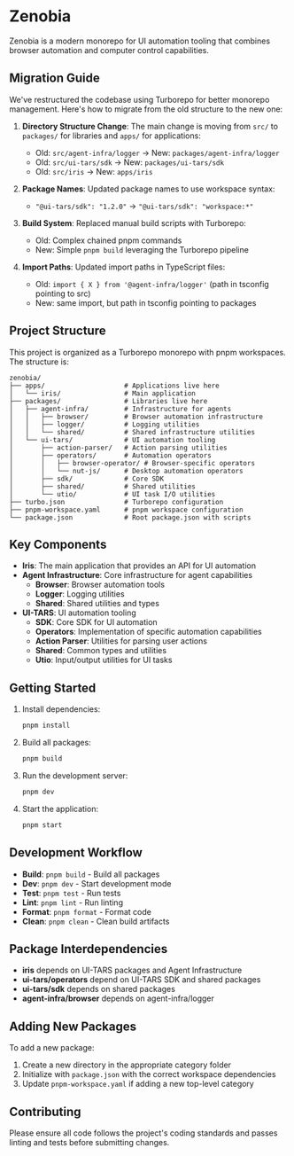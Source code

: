 # Zenobia

Zenobia is a modern monorepo for UI automation tooling that combines browser automation and computer control capabilities.

## Migration Guide

We've restructured the codebase using Turborepo for better monorepo management. Here's how to migrate from the old structure to the new one:

1. **Directory Structure Change**: The main change is moving from `src/` to `packages/` for libraries and `apps/` for applications:
   - Old: `src/agent-infra/logger` → New: `packages/agent-infra/logger`
   - Old: `src/ui-tars/sdk` → New: `packages/ui-tars/sdk`
   - Old: `src/iris` → New: `apps/iris`

2. **Package Names**: Updated package names to use workspace syntax:
   - `"@ui-tars/sdk": "1.2.0"` → `"@ui-tars/sdk": "workspace:*"`

3. **Build System**: Replaced manual build scripts with Turborepo:
   - Old: Complex chained pnpm commands
   - New: Simple `pnpm build` leveraging the Turborepo pipeline

4. **Import Paths**: Updated import paths in TypeScript files:
   - Old: `import { X } from '@agent-infra/logger'` (path in tsconfig pointing to src)
   - New: same import, but path in tsconfig pointing to packages

## Project Structure

This project is organized as a Turborepo monorepo with pnpm workspaces. The structure is:

```
zenobia/
├── apps/                    # Applications live here
│   └── iris/                # Main application
├── packages/                # Libraries live here
│   ├── agent-infra/         # Infrastructure for agents
│   │   ├── browser/         # Browser automation infrastructure
│   │   ├── logger/          # Logging utilities
│   │   └── shared/          # Shared infrastructure utilities
│   └── ui-tars/             # UI automation tooling
│       ├── action-parser/   # Action parsing utilities
│       ├── operators/       # Automation operators
│       │   ├── browser-operator/ # Browser-specific operators
│       │   └── nut-js/      # Desktop automation operators
│       ├── sdk/             # Core SDK
│       ├── shared/          # Shared utilities
│       └── utio/            # UI task I/O utilities
├── turbo.json               # Turborepo configuration
├── pnpm-workspace.yaml      # pnpm workspace configuration
└── package.json             # Root package.json with scripts
```

## Key Components

- **Iris**: The main application that provides an API for UI automation
- **Agent Infrastructure**: Core infrastructure for agent capabilities
  - **Browser**: Browser automation tools
  - **Logger**: Logging utilities
  - **Shared**: Shared utilities and types
- **UI-TARS**: UI automation tooling
  - **SDK**: Core SDK for UI automation
  - **Operators**: Implementation of specific automation capabilities
  - **Action Parser**: Utilities for parsing user actions
  - **Shared**: Common types and utilities
  - **Utio**: Input/output utilities for UI tasks

## Getting Started

1. Install dependencies:
   ```bash
   pnpm install
   ```

2. Build all packages:
   ```bash
   pnpm build
   ```

3. Run the development server:
   ```bash
   pnpm dev
   ```

4. Start the application:
   ```bash
   pnpm start
   ```

## Development Workflow

- **Build**: `pnpm build` - Build all packages
- **Dev**: `pnpm dev` - Start development mode
- **Test**: `pnpm test` - Run tests
- **Lint**: `pnpm lint` - Run linting
- **Format**: `pnpm format` - Format code
- **Clean**: `pnpm clean` - Clean build artifacts

## Package Interdependencies

- **iris** depends on UI-TARS packages and Agent Infrastructure
- **ui-tars/operators** depend on UI-TARS SDK and shared packages
- **ui-tars/sdk** depends on shared packages
- **agent-infra/browser** depends on agent-infra/logger

## Adding New Packages

To add a new package:

1. Create a new directory in the appropriate category folder
2. Initialize with `package.json` with the correct workspace dependencies
3. Update `pnpm-workspace.yaml` if adding a new top-level category

## Contributing

Please ensure all code follows the project's coding standards and passes linting and tests before submitting changes.